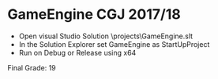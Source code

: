 # GameEngine CGJ 2017/18

- Open visual Studio Solution \projects\GameEngine.slt
- In the Solution Explorer set GameEngine as StartUpProject
- Run on Debug or Release using x64

Final Grade: 19
